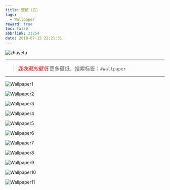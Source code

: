 ```yaml
---
title: 壁纸（五）
tags:
  - Wallpaper
reward: true
toc: false
abbrlink: 23254
date: 2018-07-15 22:21:31
---
```

![zhuyetu](https://wx3.sinaimg.cn/mw690/0068Se8Tgy1ftawrrirs8j32pf1tm1ky.jpg)

---

<!-- more --> 

> *<font size=3 color=red>我收藏的壁纸</font>*
   <font size=3>更多壁纸，搜索标签：`#Wallpaper`</font>

---
![Wallpaper1](https://wx3.sinaimg.cn/mw690/0068Se8Tgy1ftawrtt1f3j31z418g0v8.jpg)

![Wallpaper2](https://wx2.sinaimg.cn/mw690/0068Se8Tgy1ftawrt8x9zj31hc0u0e1y.jpg)

![Wallpaper3](https://wx2.sinaimg.cn/mw690/0068Se8Tgy1ftawrsgkqcj31hc0u0x68.jpg)

![Wallpaper4](https://wx3.sinaimg.cn/mw690/0068Se8Tgy1ftawrrirs8j32pf1tm1ky.jpg)

![Wallpaper5](https://wx1.sinaimg.cn/mw690/0068Se8Tgy1ftawrq4rgij32wd1qb1l0.jpg)

![Wallpaper6](https://wx1.sinaimg.cn/mw690/0068Se8Tgy1ftawrknhjgj32nk1407kf.jpg)

![Wallpaper7](https://wx1.sinaimg.cn/mw690/0068Se8Tgy1ftawrjxfxpj31jk0xcnir.jpg)

![Wallpaper8](https://wx2.sinaimg.cn/mw690/0068Se8Tgy1ftawrhyz82j32xk1jce87.jpg)

![Wallpaper9](https://wx3.sinaimg.cn/mw690/0068Se8Tgy1ftawrcdai3j31ah0w8npd.jpg)

![Wallpaper10](https://wx1.sinaimg.cn/mw690/0068Se8Tgy1ftawrafnknj31z41401ky.jpg)

![Wallpaper11](https://wx2.sinaimg.cn/mw690/0068Se8Tgy1ftawr8w5wwj31qq17wb2b.jpg)